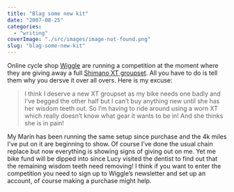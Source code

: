 ```yaml
---
title: "Blag some new kit"
date: "2007-08-25"
categories: 
  - "writing"
coverImage: "./src/images/image-not-found.png"
slug: "blag-some-new-kit"
---
```


Online cycle shop [Wiggle](http://www.wiggle.co.uk) are running a competition at the moment where they are giving away a full [Shimano XT groupset](http://www.wiggle.co.uk/range.aspx?n=Shimano-XT-2008-bike-components&Range=25). All you have to do is tell them why you dersve it over all overs. Here is my excuse:

> I think I deserve a new XT groupset as my bike needs one badly and I’ve begged the other half but I can’t buy anything new until she has her wisdom teeth out. So I’m having to ride around using a worn XT which really doesn’t know what gear it wants to be in! And she thinks she is in pain!

My Marin has been running the same setup since purchase and the 4k miles I’ve put on it are beginning to show. Of course I’ve done the usual chain replace but now everything is showing signs of giving out on me. Yet me bike fund will be dipped into since Lucy visited the dentist to find out that the remaining wisdom teeth need removing! I think if you want to enter the competition you need to sign up to Wiggle’s newsletter and set up an account, of course making a purchase might help.
